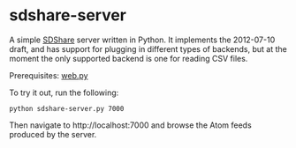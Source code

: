 sdshare-server
==============

A simple [SDShare](http://www.sdshare.org) server written in Python.
It implements the 2012-07-10 draft, and has support for plugging in
different types of backends, but at the moment the only supported
backend is one for reading CSV files.

Prerequisites: [web.py](http://webpy.org)

To try it out, run the following:

    python sdshare-server.py 7000

Then navigate to http://localhost:7000 and browse the Atom feeds
produced by the server.